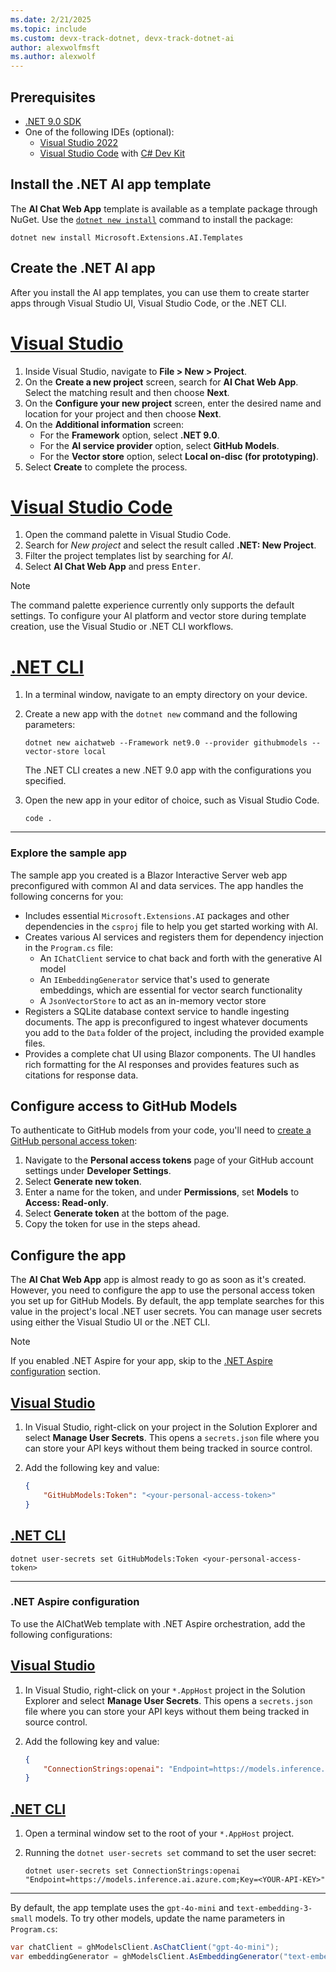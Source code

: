 ```yaml
---
ms.date: 2/21/2025
ms.topic: include
ms.custom: devx-track-dotnet, devx-track-dotnet-ai
author: alexwolfmsft
ms.author: alexwolf
---
```


## Prerequisites

* [.NET 9.0 SDK](https://dotnet.microsoft.com/download)
* One of the following IDEs (optional):
  * [Visual Studio 2022](https://visualstudio.microsoft.com/)
  * [Visual Studio Code](https://code.visualstudio.com) with [C# Dev Kit](https://marketplace.visualstudio.com/items?itemName=ms-dotnettools.csdevkit)

## Install the .NET AI app template

The **AI Chat Web App** template is available as a template package through NuGet. Use the [`dotnet new install`](../../../core/tools/dotnet-new-install.md) command to install the package:

```dotnetcli
dotnet new install Microsoft.Extensions.AI.Templates
```

## Create the .NET AI app

After you install the AI app templates, you can use them to create starter apps through Visual Studio UI, Visual Studio Code, or the .NET CLI.

# [Visual Studio](#tab/visual-studio)

1. Inside Visual Studio, navigate to **File > New > Project**.
1. On the **Create a new project** screen, search for **AI Chat Web App**. Select the matching result and then choose **Next**.
1. On the **Configure your new project** screen, enter the desired name and location for your project and then choose **Next**.
1. On the **Additional information** screen:
    - For the **Framework** option, select **.NET 9.0**.
    - For the **AI service provider** option, select **GitHub Models**.
    - For the **Vector store** option, select **Local on-disc (for prototyping)**.
1. Select **Create** to complete the process.

# [Visual Studio Code](#tab/visual-studio-code)

1. Open the command palette in Visual Studio Code.
1. Search for *New project* and select the result called **.NET: New Project**.
1. Filter the project templates list by searching for *AI*.
1. Select **AI Chat Web App** and press <kbd>Enter</kbd>.

> [!NOTE]
> The command palette experience currently only supports the default settings. To configure your AI platform and vector store during template creation, use the Visual Studio or .NET CLI workflows.

# [.NET CLI](#tab/dotnet-cli)

1. In a terminal window, navigate to an empty directory on your device.
1. Create a new app with the `dotnet new` command and the following parameters:

    ```dotnetcli
    dotnet new aichatweb --Framework net9.0 --provider githubmodels --vector-store local
    ```

    The .NET CLI creates a new .NET 9.0 app with the configurations you specified.

1. Open the new app in your editor of choice, such as Visual Studio Code.

    ```dotnetcli
    code .
    ```

---

### Explore the sample app

The sample app you created is a Blazor Interactive Server web app preconfigured with common AI and data services. The app handles the following concerns for you:

- Includes essential `Microsoft.Extensions.AI` packages and other dependencies in the `csproj` file to help you get started working with AI.
- Creates various AI services and registers them for dependency injection in the `Program.cs` file:
  - An `IChatClient` service to chat back and forth with the generative AI model
  - An `IEmbeddingGenerator` service that's used to generate embeddings, which are essential for vector search functionality
  - A `JsonVectorStore` to act as an in-memory vector store
- Registers a SQLite database context service to handle ingesting documents. The app is preconfigured to ingest whatever documents you add to the `Data` folder of the project, including the provided example files.
- Provides a complete chat UI using Blazor components. The UI handles rich formatting for the AI responses and provides features such as citations for response data.

## Configure access to GitHub Models

To authenticate to GitHub models from your code, you'll need to [create a GitHub personal access token](https://docs.github.com/authentication/keeping-your-account-and-data-secure/managing-your-personal-access-tokens#creating-a-fine-grained-personal-access-token):

1. Navigate to the **Personal access tokens** page of your GitHub account settings under **Developer Settings**.
1. Select **Generate new token**.
1. Enter a name for the token, and under **Permissions**, set **Models** to **Access: Read-only**.
1. Select **Generate token** at the bottom of the page.
1. Copy the token for use in the steps ahead.

## Configure the app

The **AI Chat Web App** app is almost ready to go as soon as it's created. However, you need to configure the app to use the personal access token you set up for GitHub Models. By default, the app template searches for this value in the project's local .NET user secrets. You can manage user secrets using either the Visual Studio UI or the .NET CLI.

> [!NOTE]
> If you enabled .NET Aspire for your app, skip to the [.NET Aspire configuration](#net-aspire-configuration) section.

## [Visual Studio](#tab/configure-visual-studio)

1. In Visual Studio, right-click on your project in the Solution Explorer and select **Manage User Secrets**. This opens a `secrets.json` file where you can store your API keys without them being tracked in source control.

2. Add the following key and value:

    ```json
    {
        "GitHubModels:Token": "<your-personal-access-token>"
    }
    ```

## [.NET CLI](#tab/configure-dotnet-cli)

```dotnetcli
dotnet user-secrets set GitHubModels:Token <your-personal-access-token>
```

---

### .NET Aspire configuration

To use the AIChatWeb template with .NET Aspire orchestration, add the following configurations:

## [Visual Studio](#tab/configure-visual-studio-aspire)

1. In Visual Studio, right-click on your `*.AppHost` project in the Solution Explorer and select **Manage User Secrets**. This opens a `secrets.json` file where you can store your API keys without them being tracked in source control.

2. Add the following key and value:

    ```json
    {
        "ConnectionStrings:openai": "Endpoint=https://models.inference.ai.azure.com;Key=YOUR-API-KEY"
    }
    ```

## [.NET CLI](#tab/configure-dotnet-cli-aspire)

1. Open a terminal window set to the root of your `*.AppHost` project.

1. Running the `dotnet user-secrets set` command to set the user secret:

    ```dotnetcli
    dotnet user-secrets set ConnectionStrings:openai "Endpoint=https://models.inference.ai.azure.com;Key=<YOUR-API-KEY>"
    ```

---

By default, the app template uses the `gpt-4o-mini` and `text-embedding-3-small` models. To try other models, update the name parameters in `Program.cs`:

  ```csharp
  var chatClient = ghModelsClient.AsChatClient("gpt-4o-mini");
  var embeddingGenerator = ghModelsClient.AsEmbeddingGenerator("text-embedding-3-small");
  ```
